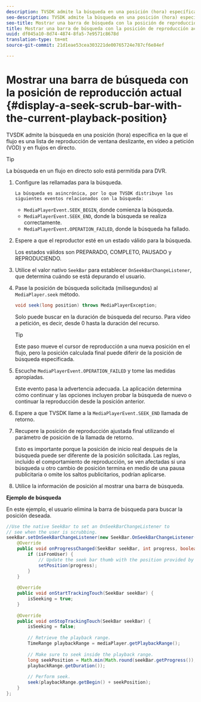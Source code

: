 ```yaml
---
description: TVSDK admite la búsqueda en una posición (hora) específica en la que el flujo es una lista de reproducción de ventana deslizante, en vídeo a petición (VOD) y en flujos en directo.
seo-description: TVSDK admite la búsqueda en una posición (hora) específica en la que el flujo es una lista de reproducción de ventana deslizante, en vídeo a petición (VOD) y en flujos en directo.
seo-title: Mostrar una barra de búsqueda con la posición de reproducción actual
title: Mostrar una barra de búsqueda con la posición de reproducción actual
uuid: df045a10-8d74-4874-8fa5-7e9571c8678d
translation-type: tm+mt
source-git-commit: 21d1eae53cea303221de00765724e787cf6e84ef

---
```



# Mostrar una barra de búsqueda con la posición de reproducción actual {#display-a-seek-scrub-bar-with-the-current-playback-position}

TVSDK admite la búsqueda en una posición (hora) específica en la que el flujo es una lista de reproducción de ventana deslizante, en vídeo a petición (VOD) y en flujos en directo.

>[!TIP]
>
>La búsqueda en un flujo en directo solo está permitida para DVR.

1. Configure las rellamadas para la búsqueda.

       La búsqueda es asincrónica, por lo que TVSDK distribuye los siguientes eventos relacionados con la búsqueda:
   
   * `MediaPlayerEvent.SEEK_BEGIN`, donde comienza la búsqueda.
   * `MediaPlayerEvent.SEEK_END`, donde la búsqueda se realiza correctamente.
   * `MediaPlayerEvent.OPERATION_FAILED`, donde la búsqueda ha fallado.

1. Espere a que el reproductor esté en un estado válido para la búsqueda.

   Los estados válidos son PREPARADO, COMPLETO, PAUSADO y REPRODUCIENDO.
1. Utilice el valor nativo `SeekBar` para establecer `OnSeekBarChangeListener`, que determina cuándo se está depurando el usuario.
1. Pase la posición de búsqueda solicitada (milisegundos) al `MediaPlayer.seek` método.

   ```java
   void seek(long position) throws MediaPlayerException;
   ```

   Solo puede buscar en la duración de búsqueda del recurso. Para vídeo a petición, es decir, desde 0 hasta la duración del recurso.

   >[!TIP]
   >
   >Este paso mueve el cursor de reproducción a una nueva posición en el flujo, pero la posición calculada final puede diferir de la posición de búsqueda especificada.

1. Escuche `MediaPlayerEvent.OPERATION_FAILED` y tome las medidas apropiadas.

   Este evento pasa la advertencia adecuada. La aplicación determina cómo continuar y las opciones incluyen probar la búsqueda de nuevo o continuar la reproducción desde la posición anterior.

1. Espere a que TVSDK llame a la `MediaPlayerEvent.SEEK_END` llamada de retorno.
1. Recupere la posición de reproducción ajustada final utilizando el parámetro de posición de la llamada de retorno.

   Esto es importante porque la posición de inicio real después de la búsqueda puede ser diferente de la posición solicitada. Las reglas, incluido el comportamiento de reproducción, se ven afectadas si una búsqueda u otro cambio de posición termina en medio de una pausa publicitaria o omite los saltos publicitarios, podrían aplicarse.

1. Utilice la información de posición al mostrar una barra de búsqueda.

<!--<a id="example_EEB73818260C43C8B5AE12BA68548AB7"></a>-->

**Ejemplo de búsqueda**

En este ejemplo, el usuario elimina la barra de búsqueda para buscar la posición deseada.

```java
//Use the native SeekBar to set an OnSeekBarChangeListener to 
// see when the user is scrubbing. 
seekBar.setOnSeekBarChangeListener(new SeekBar.OnSeekBarChangeListener() { 
    @Override 
    public void onProgressChanged(SeekBar seekBar, int progress, boolean isFromUser) { 
        if (isFromUser) { 
            // Update the seek bar thumb with the position provided by the user. 
            setPosition(progress); 
        } 
    } 
 
    @Override 
    public void onStartTrackingTouch(SeekBar seekBar) { 
        isSeeking = true; 
    } 
 
    @Override 
    public void onStopTrackingTouch(SeekBar seekBar) { 
        isSeeking = false; 
 
        // Retrieve the playback range. 
        TimeRange playbackRange = mediaPlayer.getPlaybackRange(); 
 
        // Make sure to seek inside the playback range. 
        long seekPosition = Math.min(Math.round(seekBar.getProgress()), 
        playbackRange.getDuration()); 
     
        // Perform seek. 
        seek(playbackRange.getBegin() + seekPosition); 
    } 
}; 
```

